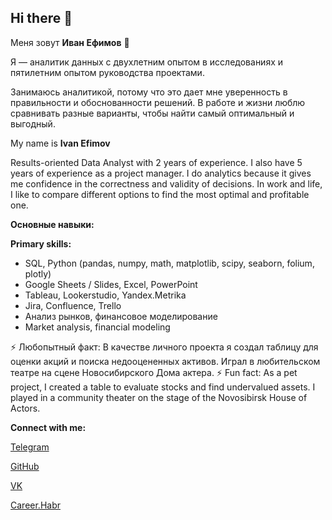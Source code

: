 ## Hi there 👋
Меня зовут **Иван Ефимов** 🙋

Я — аналитик данных с двухлетним опытом в исследованиях и пятилетним опытом руководства проектами. 

Занимаюсь аналитикой, потому что это дает мне уверенность в правильности и обоснованности решений. В работе и жизни люблю сравнивать разные варианты, чтобы найти самый оптимальный и выгодный.

My name is **Ivan Efimov**

Results-oriented Data Analyst with 2 years of experience. I also have 5 years of experience as a project manager. I do analytics because it gives me confidence in the correctness and validity of decisions. In work and life, I like to compare different options to find the most optimal and profitable one.

**Основные навыки:**

**Primary skills:**
- SQL, Python (pandas, numpy, math, matplotlib, scipy, seaborn, folium, plotly)
- Google Sheets / Slides, Excel, PowerPoint
- Tableau, Lookerstudio, Yandex.Metrika
- Jira, Confluence, Trello
- Анализ рынков, финансовое моделирование
- Market analysis, financial modeling  

⚡ Любопытный факт: В качестве личного проекта я создал таблицу для оценки акций и поиска недооцененных активов. Играл в любительском театре на сцене Новосибирского Дома актера.
⚡ Fun fact: As a pet project, I created a table to evaluate stocks and find undervalued assets. I played in a community theater on the stage of the Novosibirsk House of Actors.

**Connect with me:**

[Telegram](https://t.me/aned_ivan)

[GitHub](https://github.com/aned-ivan)

[VK](https://github.com/aned-ivan)

[Career.Habr](https://career.habr.com/aned-ivan)
